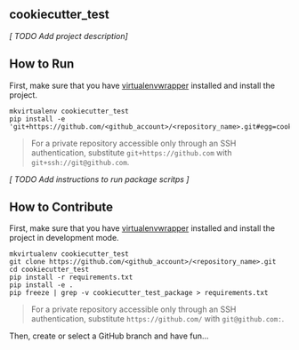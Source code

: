 ## cookiecutter_test

*[ TODO Add project description]*

## How to Run

First, make sure that you have [virtualenvwrapper](https://virtualenvwrapper.readthedocs.io/en/latest/install.html) installed and install the project.

```shell
mkvirtualenv cookiecutter_test
pip install -e 'git+https://github.com/<github_account>/<repository_name>.git#egg=cookiecutter_test_package'
```

> For a private repository accessible only through an SSH authentication, substitute `git+https://github.com` with `git+ssh://git@github.com`.

*[ TODO Add instructions to run package scritps ]*

## How to Contribute

First, make sure that you have [virtualenvwrapper](https://virtualenvwrapper.readthedocs.io/en/latest/install.html) installed and install the project in development mode.

```shell
mkvirtualenv cookiecutter_test
git clone https://github.com/<github_account>/<repository_name>.git
cd cookiecutter_test
pip install -r requirements.txt
pip install -e .
pip freeze | grep -v cookiecutter_test_package > requirements.txt
```

> For a private repository accessible only through an SSH authentication, substitute `https://github.com/` with `git@github.com:`.

Then, create or select a GitHub branch and have fun... 